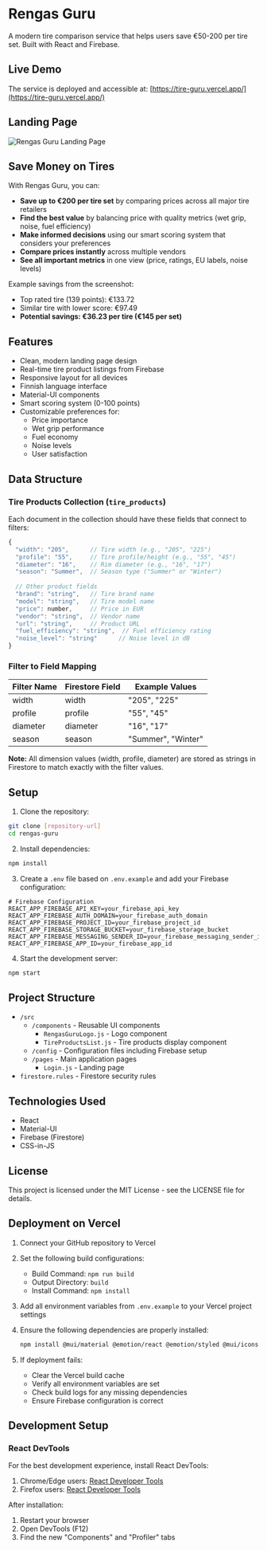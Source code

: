 # Rengas Guru

A modern tire comparison service that helps users save €50-200 per tire set. Built with React and Firebase.

## Live Demo

The service is deployed and accessible at: [https://tire-guru.vercel.app/](https://tire-guru.vercel.app/)

## Landing Page

![Rengas Guru Landing Page](https://github.com/mikkovaltonen/tire-guru/assets/1521083/0c0c5c5c-c5c4-4c0c-a0c4-c0c0c0c0c0c0)

## Save Money on Tires

With Rengas Guru, you can:
- **Save up to €200 per tire set** by comparing prices across all major tire retailers
- **Find the best value** by balancing price with quality metrics (wet grip, noise, fuel efficiency)
- **Make informed decisions** using our smart scoring system that considers your preferences
- **Compare prices instantly** across multiple vendors
- **See all important metrics** in one view (price, ratings, EU labels, noise levels)

Example savings from the screenshot:
- Top rated tire (139 points): €133.72
- Similar tire with lower score: €97.49
- **Potential savings: €36.23 per tire (€145 per set)**

## Features

- Clean, modern landing page design
- Real-time tire product listings from Firebase
- Responsive layout for all devices
- Finnish language interface
- Material-UI components
- Smart scoring system (0-100 points)
- Customizable preferences for:
  - Price importance
  - Wet grip performance
  - Fuel economy
  - Noise levels
  - User satisfaction

## Data Structure

### Tire Products Collection (`tire_products`)

Each document in the collection should have these fields that connect to filters:

```javascript
{
  "width": "205",      // Tire width (e.g., "205", "225")
  "profile": "55",     // Tire profile/height (e.g., "55", "45")
  "diameter": "16",    // Rim diameter (e.g., "16", "17")
  "season": "Summer",  // Season type ("Summer" or "Winter")
  
  // Other product fields
  "brand": "string",   // Tire brand name
  "model": "string",   // Tire model name
  "price": number,     // Price in EUR
  "vendor": "string",  // Vendor name
  "url": "string",     // Product URL
  "fuel_efficiency": "string",  // Fuel efficiency rating
  "noise_level": "string"      // Noise level in dB
}
```

### Filter to Field Mapping

| Filter Name | Firestore Field | Example Values |
|------------|----------------|----------------|
| width      | width          | "205", "225"   |
| profile    | profile        | "55", "45"     |
| diameter   | diameter       | "16", "17"     |
| season     | season         | "Summer", "Winter" |

**Note:** All dimension values (width, profile, diameter) are stored as strings in Firestore to match exactly with the filter values.

## Setup

1. Clone the repository:
```bash
git clone [repository-url]
cd rengas-guru
```

2. Install dependencies:
```bash
npm install
```

3. Create a `.env` file based on `.env.example` and add your Firebase configuration:
```env
# Firebase Configuration
REACT_APP_FIREBASE_API_KEY=your_firebase_api_key
REACT_APP_FIREBASE_AUTH_DOMAIN=your_firebase_auth_domain
REACT_APP_FIREBASE_PROJECT_ID=your_firebase_project_id
REACT_APP_FIREBASE_STORAGE_BUCKET=your_firebase_storage_bucket
REACT_APP_FIREBASE_MESSAGING_SENDER_ID=your_firebase_messaging_sender_id
REACT_APP_FIREBASE_APP_ID=your_firebase_app_id
```

4. Start the development server:
```bash
npm start
```

## Project Structure

- `/src`
  - `/components` - Reusable UI components
    - `RengasGuruLogo.js` - Logo component
    - `TireProductsList.js` - Tire products display component
  - `/config` - Configuration files including Firebase setup
  - `/pages` - Main application pages
    - `Login.js` - Landing page
- `firestore.rules` - Firestore security rules

## Technologies Used

- React
- Material-UI
- Firebase (Firestore)
- CSS-in-JS

## License

This project is licensed under the MIT License - see the LICENSE file for details.

## Deployment on Vercel

1. Connect your GitHub repository to Vercel
2. Set the following build configurations:
   - Build Command: `npm run build`
   - Output Directory: `build`
   - Install Command: `npm install`

3. Add all environment variables from `.env.example` to your Vercel project settings

4. Ensure the following dependencies are properly installed:
   ```bash
   npm install @mui/material @emotion/react @emotion/styled @mui/icons-material firebase
   ```

5. If deployment fails:
   - Clear the Vercel build cache
   - Verify all environment variables are set
   - Check build logs for any missing dependencies
   - Ensure Firebase configuration is correct

## Development Setup

### React DevTools

For the best development experience, install React DevTools:

1. Chrome/Edge users: [React Developer Tools](https://chrome.google.com/webstore/detail/react-developer-tools/fmkadmapgofadopljbjfkapdkoienihi)
2. Firefox users: [React Developer Tools](https://addons.mozilla.org/en-US/firefox/addon/react-devtools/)

After installation:
1. Restart your browser
2. Open DevTools (F12)
3. Find the new "Components" and "Profiler" tabs
